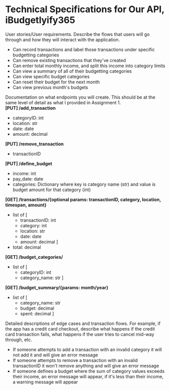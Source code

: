 # Technical Specifications for Our API, iBudgetlyify365

User stories/User requirements. Describe the flows that users will go through and how they will interact with the application.
-  Can record transactions and label those transactions under specific budgetting categories
-  Can remove existing transactions that they've created
-  Can enter total monthly income, and split this income into category limits
-  Can view a summary of all of their budgetting categories
-  Can view specific budget categories
-  Can reset their budget for the next month
-  Can view previous month's budgets


Documentation on what endpoints you will create. This should be at the same level of detail as what I provided in Assignment 1.  
**[PUT] /add_transaction**
- categoryID: int
- location: str
- date: date
- amount: decimal

**[PUT] /remove_transaction**
- transactionID

**[PUT] /define_budget**
- income: int
- pay_date: date
- categories: Dictionary where key is category name (str) and value is budget amount for that category (int)

**[GET] /transactions/{optional params: transactionID, category, location, timespan, amount}**
- list of [
    - transactionID: int
    - category: int
    - location: str
    - date: date
    - amount: decimal
]
- total: decimal

**[GET] /budget_categories/**
- list of [
   - categoryID: int
   - category_name: str
]

**[GET] /budget_summary/{params: month/year}**
- list of [
    - category_name: str
    - budget: decimal
    - spent: decimal
]

Detailed descriptions of edge cases and transaction flows. For example, if the app has a credit card checkout, describe what happens if the credit card transaction fails, what happens if the user tries to cancel mid-way through, etc.

- If someone attempts to add a transaction with an invalid category it will not add it and will give an error message 
- If someone attempts to remove a transaction with an invalid transactionID it won't remove anything and will give an error message
- If someone defines a budget where the sum of category values exceeds their income, an error message will appear, if it's
  less than their income, a warning message will appear
